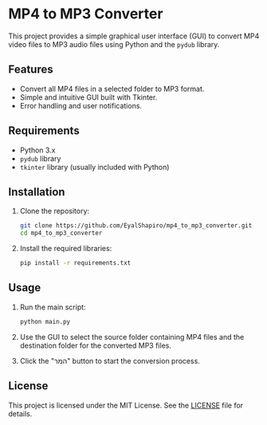 # MP4 to MP3 Converter

This project provides a simple graphical user interface (GUI) to convert MP4 video files to MP3 audio files using Python and the `pydub` library.

## Features

- Convert all MP4 files in a selected folder to MP3 format.
- Simple and intuitive GUI built with Tkinter.
- Error handling and user notifications.

## Requirements

- Python 3.x
- `pydub` library
- `tkinter` library (usually included with Python)

## Installation

1. Clone the repository:

   ```sh
   git clone https://github.com/EyalShapiro/mp4_to_mp3_converter.git
   cd mp4_to_mp3_converter
   ```

2. Install the required libraries:

   ```sh
   pip install -r requirements.txt
   ```

<!-- 3. Ensure you have `ffmpeg` installed on your system. You can download it from [FFmpeg.org](https://ffmpeg.org/download.html). -->

## Usage

1. Run the main script:

   ```sh
   python main.py
   ```

2. Use the GUI to select the source folder containing MP4 files and the destination folder for the converted MP3 files.

3. Click the "המר" button to start the conversion process.

## License

This project is licensed under the MIT License. See the [LICENSE](LICENSE) file for details.
